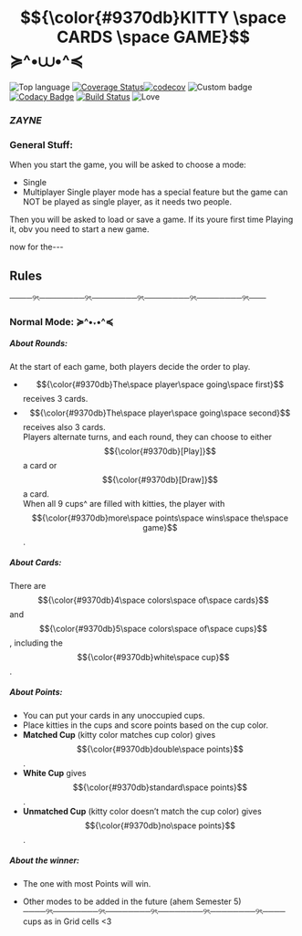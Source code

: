 # $${\color{#9370db}KITTY \space CARDS \space GAME}$$  ≽^•⩊•^≼
![Top language](https://img.shields.io/github/languages/top/ShahdLala66/SE_Kitty_Card)
[![Coverage Status](https://coveralls.io/repos/github/ShahdLala66/SE_Kitty_Card/badge.svg?branch=main)](https://coveralls.io/github/ShahdLala66/SE_Kitty_Card?branch=main)[![codecov](https://codecov.io/gh/Shahdlala66/SE_Kitty_Card/branch/main/graph/badge.svg)](https://codecov.io/gh/YOUR_ACCOUNT/YOUR_REPO)
![Custom badge](https://img.shields.io/badge/With_Zayne-420-purple)
[![Codacy Badge](https://app.codacy.com/project/badge/Grade/8067b3954490468f9db6ae49c9254232)](https://app.codacy.com/gh/ShahdLala66/SE_Kitty_Card/dashboard?utm_source=gh&utm_medium=referral&utm_content=&utm_campaign=Badge_grade)
[![Build Status](https://app.travis-ci.com/ShahdLala66/SE_Kitty_Card.svg?token=HH1pij9kc7Ve4oqguSMe&branch=developer)](https://app.travis-ci.com/ShahdLala66/SE_Kitty_Card)
![Love](https://img.shields.io/badge/Made%20with-%E2%9D%A4-red)
### *ZAYNE*  

### General Stuff: 

When you start the game, you will be asked to choose a mode:
- Single
- Multiplayer
  Single player mode has a special feature but the game can NOT be played as single player, as it needs two people.
  
Then you will be asked to load or save a game. 
If its youre first time Playing it, obv you need to start a new game. 

now for the---

## **Rules**                                                  
────୨ৎ────────୨ৎ────────୨ৎ────────୨ৎ────────୨ৎ───


### **Normal Mode: ≽^•˕•^≼**

##### **About Rounds:**
At the start of each game, both players decide the order to play.  
- $${\color{#9370db}The\space player\space going\space first}$$ receives 3 cards.  
- $${\color{#9370db}The\space player\space going\space second}$$ receives also 3 cards.  
Players alternate turns, and each round, they can choose to either $${\color{#9370db}[Play]}$$ a card or $${\color{#9370db}[Draw]}$$ a card.  
When all 9 cups^ are filled with kitties, the player with $${\color{#9370db}more\space points\space wins\space the\space game}$$.

##### **About Cards:**
There are $${\color{#9370db}4\space colors\space of\space cards}$$ and $${\color{#9370db}5\space colors\space of\space cups}$$, including the $${\color{#9370db}white\space cup}$$.

##### **About Points:**
- You can put your cards in any unoccupied cups.  
- Place kitties in the cups and score points based on the cup color.
- **Matched Cup** (kitty color matches cup color) gives $${\color{#9370db}double\space points}$$.  
- **White Cup** gives $${\color{#9370db}standard\space points}$$.  
- **Unmatched Cup** (kitty color doesn’t match the cup color) gives $${\color{#9370db}no\space points}$$.

##### **About the winner:**
- The one with most Points will win.



- Other modes to be added in the future (ahem Semester 5)
  ────୨ৎ────────୨ৎ────────୨ৎ────────୨ৎ────────୨ৎ────
  cups as in Grid cells <3 
